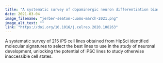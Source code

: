 ```yaml
---
title: "A systematic survey of dopaminergic neuron differentiation biases"
date: 2021-03-04
image_filename: "jerber-seaton-cuomo-march-2021.png"
image_alt_text: ""
link: "https://doi.org/10.1016/j.celrep.2020.108263"
---
```

A systematic survey of 215 iPS cell lines obtained from HipSci identified molecular signatures to select the best lines to use in the study of neuronal development, unlocking the potential of iPSC lines to study otherwise inaccessible cell states.
